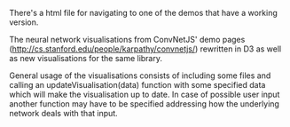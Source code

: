 There's a html file for navigating to one of the demos that have a working version.

The neural network visualisations from ConvNetJS' demo pages (http://cs.stanford.edu/people/karpathy/convnetjs/) rewritten in D3 as well as new visualisations for the same library.

General usage of the visualisations consists of including some files and calling an updateVisualisation(data) function with some specified data which will make the visualisation up to date. In case of possible user input another function may have to be specified addressing how the underlying network deals with that input.
